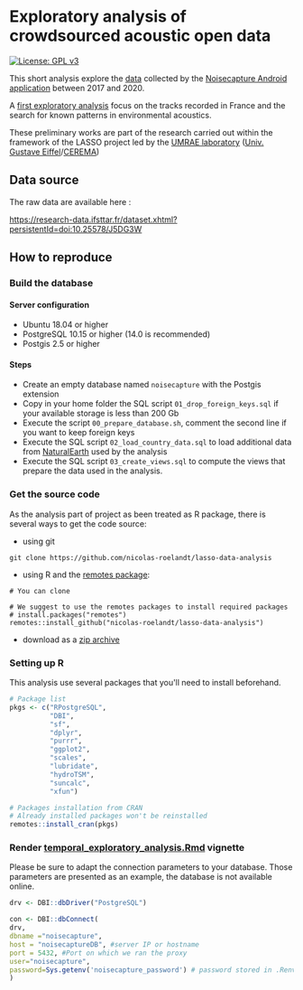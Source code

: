 # Exploratory analysis of crowdsourced acoustic open data

[![License: GPL v3](https://img.shields.io/badge/License-GPLv3-blue.svg)](https://www.gnu.org/licenses/gpl-3.0)

This short analysis explore the [data](https://research-data.ifsttar.fr/dataset.xhtml?persistentId=doi:10.25578/J5DG3W) collected by the [Noisecapture Android application](https://play.google.com/store/apps/details?id=org.noise_planet.noisecapture) between 2017 and 2020.

A [first exploratory analysis](https://nicolas-roelandt.github.io/lasso-data-analysis/articles/temporal_exploratory_analysis.html) 
focus on the tracks recorded in France and the search
for known patterns in environmental acoustics.

These preliminary works are part of the research carried out 
within the framework of the LASSO project 
led by the [UMRAE laboratory](https://www.umrae.fr/en/) ([Univ. Gustave Eiffel](https://www.univ-gustave-eiffel.fr/)/[CEREMA](http://www.cerema.fr/))

## Data source

The raw data are available here :

https://research-data.ifsttar.fr/dataset.xhtml?persistentId=doi:10.25578/J5DG3W

## How to reproduce
### Build the database
#### Server configuration
- Ubuntu 18.04 or higher
- PostgreSQL 10.15 or higher (14.0 is recommended)
- Postgis 2.5 or higher

#### Steps

- Create an empty database named `noisecapture` with the Postgis extension
- Copy in your home folder the SQL script `01_drop_foreign_keys.sql` if your available storage is less than 200 Gb
- Execute the script `00_prepare_database.sh`, comment the second line if you want to keep foreign keys
- Execute the SQL script `02_load_country_data.sql` to load additional data from [NaturalEarth](https://www.naturalearthdata.com/downloads/10m-cultural-vectors/) used by the analysis
- Execute the SQL script `03_create_views.sql` to compute the views that prepare the data used in the analysis.

### Get the source code

As the analysis part of project as been treated as R package, there is several ways 
to get the code source:
- using git

```{bash git-clone, eval=FALSE}
git clone https://github.com/nicolas-roelandt/lasso-data-analysis
```

- using R and the [remotes package](https://remotes.r-lib.org/):

```{r package-installation, eval=FALSE}
# You can clone 

# We suggest to use the remotes packages to install required packages
# install.packages("remotes")
remotes::install_github("nicolas-roelandt/lasso-data-analysis")
```

- download as a [zip archive](https://github.com/nicolas-roelandt/lasso-data-analysis/archive/refs/heads/main.zip)

### Setting up R
This analysis use several packages that you'll need to install beforehand.

```r
# Package list
pkgs <- c("RPostgreSQL",
          "DBI",
          "sf",
          "dplyr",
          "purrr",
          "ggplot2",
          "scales",
          "lubridate",
          "hydroTSM",
          "suncalc",
          "xfun")

# Packages installation from CRAN
# Already installed packages won't be reinstalled
remotes::install_cran(pkgs)
```

### Render [temporal_exploratory_analysis.Rmd](https://github.com/nicolas-roelandt/lasso-data-analysis/blob/FOSS4G2022/vignettes/temporal_exploratory_analysis.Rmd) vignette


Please be sure to adapt the connection parameters to your database.
Those parameters are presented as an example, the database is not available online.

```r
drv <- DBI::dbDriver("PostgreSQL")

con <- DBI::dbConnect(
drv,
dbname ="noisecapture",
host = "noisecaptureDB", #server IP or hostname
port = 5432, #Port on which we ran the proxy
user="noisecapture",
password=Sys.getenv('noisecapture_password') # password stored in .Renviron. Use this to edit it : usethis::edit_r_environ()
)
```


